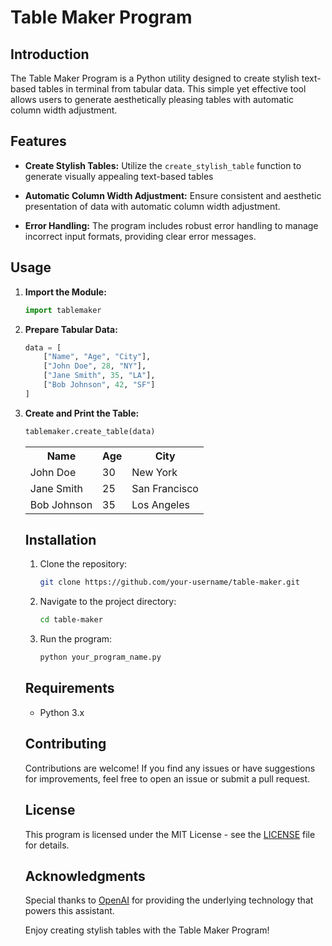 # Table Maker Program

## Introduction

The Table Maker Program is a Python utility designed to create stylish text-based tables in terminal from tabular data. This simple yet effective tool allows users to generate aesthetically pleasing tables with automatic column width adjustment.

## Features

- **Create Stylish Tables:** Utilize the `create_stylish_table` function to generate visually appealing text-based tables
  
- **Automatic Column Width Adjustment:** Ensure consistent and aesthetic presentation of data with automatic column width adjustment.

- **Error Handling:** The program includes robust error handling to manage incorrect input formats, providing clear error messages.

## Usage

1. **Import the Module:**

    ```python
    import tablemaker
    ```

2. **Prepare Tabular Data:**

    ```python
    data = [
        ["Name", "Age", "City"],
        ["John Doe", 28, "NY"],
        ["Jane Smith", 35, "LA"],
        ["Bob Johnson", 42, "SF"]
    ]
    ```

3. **Create and Print the Table:**

    ```python
    tablemaker.create_table(data)
    ```

    <table>
  <tr>
    <th>Name</th>
    <th>Age</th>
    <th>City</th>
  </tr>
  <tr>
    <td>John Doe</td>
    <td>30</td>
    <td>New York</td>
  </tr>
  <tr>
    <td>Jane Smith</td>
    <td>25</td>
    <td>San Francisco</td>
  </tr>
  <tr>
    <td>Bob Johnson</td>
    <td>35</td>
    <td>Los Angeles</td>
  </tr>
</table>


## Installation

1. Clone the repository:

    ```bash
    git clone https://github.com/your-username/table-maker.git
    ```

2. Navigate to the project directory:

    ```bash
    cd table-maker
    ```

3. Run the program:

    ```bash
    python your_program_name.py
    ```

## Requirements

- Python 3.x

## Contributing

Contributions are welcome! If you find any issues or have suggestions for improvements, feel free to open an issue or submit a pull request.

## License

This program is licensed under the MIT License - see the [LICENSE](LICENSE) file for details.

## Acknowledgments

Special thanks to [OpenAI](https://www.openai.com/) for providing the underlying technology that powers this assistant.

Enjoy creating stylish tables with the Table Maker Program!

